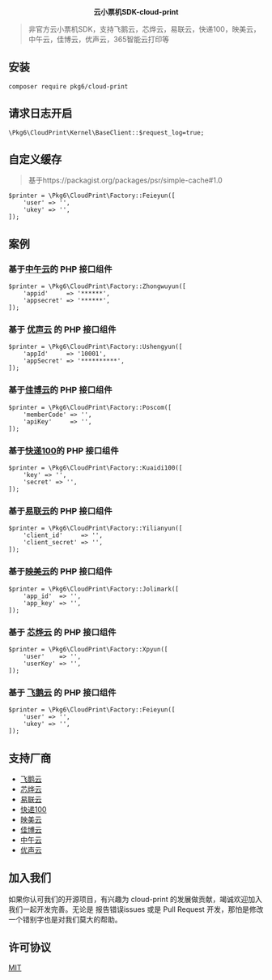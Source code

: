 <p align="center">
	<strong>云小票机SDK-cloud-print</strong>
</p>




> 非官方云小票机SDK，支持飞鹅云，芯烨云，易联云，快递100，映美云，中午云，佳博云，优声云，365智能云打印等



## 安装

~~~
composer require pkg6/cloud-print
~~~


## 请求日志开启
~~~
\Pkg6\CloudPrint\Kernel\BaseClient::$request_log=true;
~~~

## 自定义缓存

> 基于https://packagist.org/packages/psr/simple-cache#1.0

~~~
$printer = \Pkg6\CloudPrint\Factory::Feieyun([
    'user' => '',
    'ukey' => '',
]);
~~~

## 案例

### 基于[中午云](http://www.zhongwu.co/)的 PHP 接口组件

~~~
$printer = \Pkg6\CloudPrint\Factory::Zhongwuyun([
    'appid'     => '******',
    'appsecret' => '******',
]);
~~~

### 基于 [优声云](https://www.ushengyun.com/) 的 PHP 接口组件

~~~
$printer = \Pkg6\CloudPrint\Factory::Ushengyun([
    'appId'     => '10001',
    'appSecret' => '**********',
]);
~~~

### 基于[佳博云](https://dev.poscom.cn/)的 PHP 接口组件

~~~
$printer = \Pkg6\CloudPrint\Factory::Poscom([
    'memberCode' => '',
    'apiKey'     => '',
]);
~~~

### 基于[快递100](https://api.kuaidi100.com/document/5f0ff6adbc8da837cbd8aef8)的 PHP 接口组件

~~~
$printer = \Pkg6\CloudPrint\Factory::Kuaidi100([
    'key' => '',
    'secret' => '',
]);
~~~

### 基于[易联云](https://www.yilianyun.net/)的 PHP 接口组件

~~~
$printer = \Pkg6\CloudPrint\Factory::Yilianyun([
    'client_id'     => '',
    'client_secret' => '',
]);
~~~

### 基于[映美云](http://open.jolimark.com/)的 PHP 接口组件

~~~
$printer = \Pkg6\CloudPrint\Factory::Jolimark([
    'app_id'  => '',
    'app_key' => '',
]);
~~~

### 基于 [芯烨云](https://www.xpyun.net/open/index.html) 的 PHP 接口组件

~~~
$printer = \Pkg6\CloudPrint\Factory::Xpyun([
    'user'    => '',
    'userKey' => '',
]);
~~~

### 基于 [飞鹅云](http://help.feieyun.com/document.php) 的 PHP 接口组件

~~~
$printer = \Pkg6\CloudPrint\Factory::Feieyun([
    'user' => '',
    'ukey' => '',
]);
~~~


## 支持厂商

- [飞鹅云](http://help.feieyun.com/document.php) 
- [芯烨云](https://www.xpyun.net/open/index.html)
- [易联云](https://www.yilianyun.net/)
- [快递100](https://api.kuaidi100.com/document/5f0ff6a32977d50a94e10235)
- [映美云](http://open.jolimark.com/)
- [佳博云](https://dev.poscom.cn/)
- [中午云](http://www.zhongwu.co/)
- [优声云](https://www.ushengyun.com/)




##  加入我们

如果你认可我们的开源项目，有兴趣为 cloud-print 的发展做贡献，竭诚欢迎加入我们一起开发完善。无论是 报告错误issues 或是 Pull Request 开发，那怕是修改一个错别字也是对我们莫大的帮助。


##  许可协议
[MIT](https://opensource.org/licenses/MIT)

